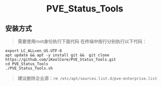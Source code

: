<center><h1> PVE_Status_Tools </center>

## 安装方式
> 需要使用root身份执行下面代码
在终端中按行分别执行以下代码：
```
export LC_ALL=en_US.UTF-8
apt update && apt -y install git &&  git clone https://github.com/iKoolCore/PVE_Status_Tools.git
cd PVE_Status_Tools
./PVE_Status_Tools.sh
```
> 建议删除企业源：`rm /etc/apt/sources.list.d/pve-enterprise.list`
